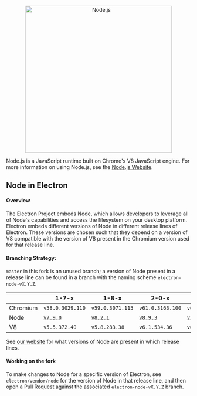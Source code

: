 <p align="center">
  <a href="https://nodejs.org/">
    <img
      alt="Node.js"
      src="https://nodejs.org/static/images/logo-light.svg"
      width="400"
    />
  </a>
</p>

Node.js is a JavaScript runtime built on Chrome's V8 JavaScript engine. For
more information on using Node.js, see the
[Node.js Website](https://nodejs.org/).

## Node in Electron

#### Overview 

The Electron Project embeds Node, which allows developers to leverage all of Node's capabilities and access the filesystem on your desktop platform. Electron embeds different versions of Node in different release lines of Electron. These versions are chosen such that they depend on a version of V8 compatible with the version of V8 present in the Chromium version used for that release line.

#### Branching Strategy:
`master` in this fork is an unused branch; a version of Node present in a release line can be found in a branch with the naming scheme
`electron-node-vX.Y.Z`.

|  | 1-7-x | 1-8-x | 2-0-x | 3-0-x | 4-0-x |
|---|---|---|---|---|---|
| Chromium  | `v58.0.3029.110` | `v59.0.3071.115` | `v61.0.3163.100` | `v66.0.3359.181` | `v69.0.3497.106` |
| Node | [`v7.9.0`][node17x] | [`v8.2.1`][node18x] | [`v8.9.3`][node20x] | [`v10.2.0`][node30x] | [`v10.11.0`][node40x] |
| V8 | `v5.5.372.40` | `v5.8.283.38`  | `v6.1.534.36` | `v6.6.346.23` | `v6.9.427.24` |

See [our website](https://electronjs.org) for what versions of Node are present in which release lines.

#### Working on the fork

To make changes to Node for a specific version of Electron, see `electron/vendor/node` for the version of Node in that release line, and then open a Pull Request against the associated `electron-node-vX.Y.Z` branch.

[node17x]: https://github.com/electron/node/tree/electron-node-v7.9.0
[node18x]: https://github.com/electron/node/tree/electron-node-v8.2.1
[node20x]: https://github.com/electron/node/tree/electron-node-v8.9.3
[node30x]: https://github.com/electron/node/tree/electron-node-v10.2.0
[node40x]: https://github.com/electron/node/tree/electron-node-v10.11.0-V8-6.9
